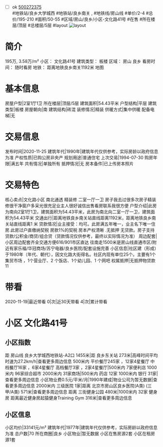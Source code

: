 - [ ] ok [500272375](https://bj.5i5j.com/ershoufang/500272375.html)  
 #地铁站/良乡大学城西 #地铁站/良乡南关 ,  #地铁线/房山线
#单价/2-4 #总价/195-210 #面积/50-55   #区域/房山/良乡/小区-文化路41号 #在售 #所在楼层/顶层 #总楼层/5层 #layout 
![layout](http://image2.5i5j.com//group2/M00/A6/06/CgqJM11l5x6AAQUvAAjfT6N7uRk444.jpg_P5.jpg) 
# 简介 
 195万,  3.58万/m² 
小区： 文化路41号
建筑类型： 板楼
区域： 房山 良乡
看房时间： 随时看房
地铁： 距离地铁良乡南关1192米 地图
# 基本信息 
 房屋户型|2室1厅1卫
所在楼层|顶层/5层
建筑面积|54.43平米
户型结构|平层
建筑类型|板楼
房屋朝向|南
建筑结构|砖混
装修情况|精装
供暖方式|集中供暖
配备电梯|无
# 交易信息 
 发布时间|2020-11-25
建筑年代|1990年|建筑年代仅供参考，实际房龄以政府信息为准
产权性质|已购公房非央产
规划用途|普通住宅
上次交易|1994-07-30
购房年限|满五年
共有情况|单独所有
抵押情况|无
房本备件|已上传房本照片
# 交易特色 
 核心卖点|文化路小区 南北通透 精装修 二室一厅一卫 房子我去过很多次房子精装修很干净窗户多采光很充足业主人很好诚信出售看房联系我很方便
户型介绍|此房为南向2室1厅1卫，建筑面积为54.43平米，此房为南北向二室一厅一卫，建筑面积为54.43平米
交通出行|距离地铁良乡南关站直线距离1192米，距离地铁良乡南关站直线距离1   米
贷款情况|业主接受：均可。此房满五年唯一，业主名下唯一住房.此房过户直缴纳契税 房款1%的契税 房本产权清晰 .无抵押 无贷款。房子支持贷款/公积金/商贷/组合贷（贷款情况仅供参考，最终以实际情况为准）
周边配套|小区周边配套齐全交通方便616/901市区直达  往南走1500米是房山线直通市区/附近有家乐福/华冠商场/苏宁电器/良乡医院/配套设施完善
小区信息|社区建（形成）于1980年（年代、朝代），因文化路大街得名。社区内现有单位25个。主要有1个集贸市场 ，1个营业厅、2 个饭店、1个幼儿园、1 个网吧
权属抵押|无抵押物贷款11
# 带看 
 2020-11-19|最近带看	 0|次|近30天带看	 4|次|累计带看
# 小区 文化路41号
## 小区指数 
 距 房山线 良乡大学城西地铁站-A2口 1455米|距 良乡东关站 273米|高峰时间平均时速为27.2km/h|查看更多周边信息
500米内 平价餐厅245家 ，12家4星餐厅
中档餐厅16家 ，6家4星餐厅
高档餐厅3家 ，2家4星餐厅|500米内 7家便利店
1000米内 96家综合超市
2000米内 31家商场|500米内 药店 12家
1000米内 银行 31家|查看更多周边信息
小区物业费0.5元/平米/月|1990年建成|物业公司为暂无数据|查看更多周边信息
2000米内 三级医院 1家|距离 北京市房山区良乡医院(A类) (三甲/A类) 571米|查看更多周边信息
距离 三街健身公园 480米|1000米内 32家 健身房
距离最近健身房起猿健身Training Gym 316米|查看更多周边信息
## 小区信息 
 小区均价|33141元/m²
建筑年代|1977年|建筑年代仅供参考，实际房龄以政府信息为准
总户数|70
所在商圈|良乡
小区物业|暂无数据
小区在售房源2套
小区在租房源1套
